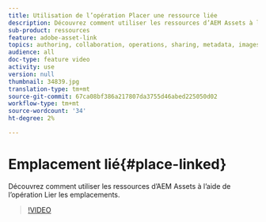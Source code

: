 ```yaml
---
title: Utilisation de l’opération Placer une ressource liée
description: Découvrez comment utiliser les ressources d’AEM Assets à l’aide de l’opération Lier les emplacements.
sub-product: ressources
feature: adobe-asset-link
topics: authoring, collaboration, operations, sharing, metadata, images, operations
audience: all
doc-type: feature video
activity: use
version: null
thumbnail: 34839.jpg
translation-type: tm+mt
source-git-commit: 67ca08bf386a217807da3755d46abed225050d02
workflow-type: tm+mt
source-wordcount: '34'
ht-degree: 2%

---
```



# Emplacement lié{#place-linked}

Découvrez comment utiliser les ressources d’AEM Assets à l’aide de l’opération Lier les emplacements.

>[!VIDEO](https://video.tv.adobe.com/v/34839/?quality=12)

